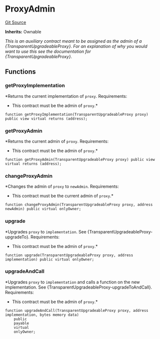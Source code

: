 # ProxyAdmin
[Git Source](https://github.com/Crossbell-Box/Crossbell-Contracts/blob/3060ff9b47459c3bc54ac39115cb04b01451f340/contracts/upgradeability/ProxyAdmin.sol)

**Inherits:**
Ownable

*This is an auxiliary contract meant to be assigned as the admin of a {TransparentUpgradeableProxy}. For an
explanation of why you would want to use this see the documentation for {TransparentUpgradeableProxy}.*


## Functions
### getProxyImplementation

*Returns the current implementation of `proxy`.
Requirements:
- This contract must be the admin of `proxy`.*


```solidity
function getProxyImplementation(TransparentUpgradeableProxy proxy) public view virtual returns (address);
```

### getProxyAdmin

*Returns the current admin of `proxy`.
Requirements:
- This contract must be the admin of `proxy`.*


```solidity
function getProxyAdmin(TransparentUpgradeableProxy proxy) public view virtual returns (address);
```

### changeProxyAdmin

*Changes the admin of `proxy` to `newAdmin`.
Requirements:
- This contract must be the current admin of `proxy`.*


```solidity
function changeProxyAdmin(TransparentUpgradeableProxy proxy, address newAdmin) public virtual onlyOwner;
```

### upgrade

*Upgrades `proxy` to `implementation`. See {TransparentUpgradeableProxy-upgradeTo}.
Requirements:
- This contract must be the admin of `proxy`.*


```solidity
function upgrade(TransparentUpgradeableProxy proxy, address implementation) public virtual onlyOwner;
```

### upgradeAndCall

*Upgrades `proxy` to `implementation` and calls a function on the new implementation. See
{TransparentUpgradeableProxy-upgradeToAndCall}.
Requirements:
- This contract must be the admin of `proxy`.*


```solidity
function upgradeAndCall(TransparentUpgradeableProxy proxy, address implementation, bytes memory data)
    public
    payable
    virtual
    onlyOwner;
```

